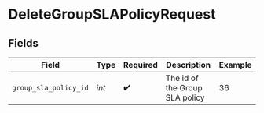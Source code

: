 # DeleteGroupSLAPolicyRequest


## Fields

| Field                          | Type                           | Required                       | Description                    | Example                        |
| ------------------------------ | ------------------------------ | ------------------------------ | ------------------------------ | ------------------------------ |
| `group_sla_policy_id`          | *int*                          | :heavy_check_mark:             | The id of the Group SLA policy | 36                             |